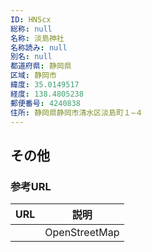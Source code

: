 ```yaml
---
ID: HNScx
総称: null
名称: 淡島神社
名称読み: null
別名: null
都道府県: 静岡県
区域: 静岡市
緯度: 35.0149517
経度: 138.4805238
郵便番号: 4240838
住所: 静岡県静岡市清水区淡島町１−４
---
```


## その他

### 参考URL

| URL | 説明          |
| --- | ------------- |
|     | OpenStreetMap |
